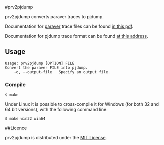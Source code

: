 #prv2pjdump

prv2pjdump converts paraver traces to pjdump. 

Documentation for [paraver](http://www.bsc.es/computer-sciences/performance-tools/paraver) trace files can be found [in this pdf](http://www.bsc.es/media/1370.pdf).

Documentation for pjdump trace format can be found [at this address](https://github.com/schnorr/pajeng/wiki/pj_dump).

## Usage

	Usage: prv2pjdump [OPTION] FILE
	Convert the paraver FILE into pjdump.
		-o, --output-file 	Specify an output file.
		
### Compile

	$ make
	
Under Linux it is possible to cross-compile it for Windows (for both 32 and 64 bit versions), with the following command line:

	$ make win32 win64

##Licence

prv2pjdump is distributed under the [MIT License](https://opensource.org/licenses/MIT).

